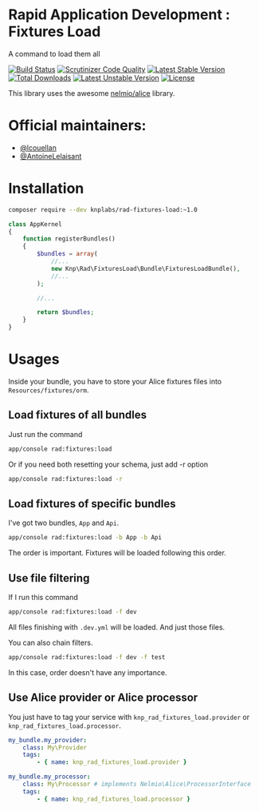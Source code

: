 Rapid Application Development : Fixtures Load
=============================================
A command to load them all

[![Build Status](https://travis-ci.org/KnpLabs/rad-fixtures-load.svg?branch=master)](https://travis-ci.org/KnpLabs/rad-fixtures-load)
[![Scrutinizer Code Quality](https://scrutinizer-ci.com/g/KnpLabs/rad-fixtures-load/badges/quality-score.png?b=master)](https://scrutinizer-ci.com/g/KnpLabs/rad-fixtures-load/?branch=master)
[![Latest Stable Version](https://poser.pugx.org/knplabs/rad-fixtures-load/v/stable)](https://packagist.org/packages/knplabs/rad-fixtures-load) [![Total Downloads](https://poser.pugx.org/knplabs/rad-fixtures-load/downloads)](https://packagist.org/packages/knplabs/rad-fixtures-load) [![Latest Unstable Version](https://poser.pugx.org/knplabs/rad-fixtures-load/v/unstable)](https://packagist.org/packages/knplabs/rad-fixtures-load) [![License](https://poser.pugx.org/knplabs/rad-fixtures-load/license)](https://packagist.org/packages/knplabs/rad-fixtures-load)

This library uses the awesome [nelmio/alice](https://github.com/nelmio/alice) library.

# Official maintainers:

* [@lcouellan](https://github.com/lcouellan)
* [@AntoineLelaisant](https://github.com/AntoineLelaisant)

# Installation

```bash
composer require --dev knplabs/rad-fixtures-load:~1.0
```

```php
class AppKernel
{
    function registerBundles()
    {
        $bundles = array(
            //...
            new Knp\Rad\FixturesLoad\Bundle\FixturesLoadBundle(),
            //...
        );

        //...

        return $bundles;
    }
}
```

# Usages

Inside your bundle, you have to store your Alice fixtures files into `Resources/fixtures/orm`.

## Load fixtures of all bundles

Just run the command

```bash
app/console rad:fixtures:load
```

Or if you need both resetting your schema, just add -r option
```bash
app/console rad:fixtures:load -r
```

## Load fixtures of specific bundles

I've got two bundles, `App` and `Api`.

```bash
app/console rad:fixtures:load -b App -b Api
```

The order is important. Fixtures will be loaded following this order.

## Use file filtering

If I run this command

```bash
app/console rad:fixtures:load -f dev
```

All files finishing with `.dev.yml` will be loaded. And just those files.

You can also chain filters.

```bash
app/console rad:fixtures:load -f dev -f test
```

In this case, order doesn't have any importance.

## Use Alice provider or Alice processor

You just have to tag your service with `knp_rad_fixtures_load.provider` or `knp_rad_fixtures_load.processor`.

```yml
my_bundle.my_provider:
    class: My\Provider
    tags:
        - { name: knp_rad_fixtures_load.provider }

my_bundle.my_processor:
    class: My\Processor # implements Nelmio\Alice\ProcessorInterface
    tags:
        - { name: knp_rad_fixtures_load.processor }
```
